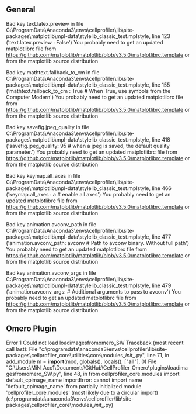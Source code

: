 ## General
Bad key text.latex.preview in file C:\ProgramData\Anaconda3\envs\cellprofiler\lib\site-packages\matplotlib\mpl-data\stylelib\_classic_test.mplstyle, line 123 ('text.latex.preview : False')
You probably need to get an updated matplotlibrc file from
https://github.com/matplotlib/matplotlib/blob/v3.5.0/matplotlibrc.template
or from the matplotlib source distribution

Bad key mathtext.fallback_to_cm in file C:\ProgramData\Anaconda3\envs\cellprofiler\lib\site-packages\matplotlib\mpl-data\stylelib\_classic_test.mplstyle, line 155 ('mathtext.fallback_to_cm : True  # When True, use symbols from the Computer Modern')
You probably need to get an updated matplotlibrc file from
https://github.com/matplotlib/matplotlib/blob/v3.5.0/matplotlibrc.template
or from the matplotlib source distribution

Bad key savefig.jpeg_quality in file C:\ProgramData\Anaconda3\envs\cellprofiler\lib\site-packages\matplotlib\mpl-data\stylelib\_classic_test.mplstyle, line 418 ('savefig.jpeg_quality: 95       # when a jpeg is saved, the default quality parameter.')
You probably need to get an updated matplotlibrc file from
https://github.com/matplotlib/matplotlib/blob/v3.5.0/matplotlibrc.template
or from the matplotlib source distribution

Bad key keymap.all_axes in file C:\ProgramData\Anaconda3\envs\cellprofiler\lib\site-packages\matplotlib\mpl-data\stylelib\_classic_test.mplstyle, line 466 ('keymap.all_axes : a                 # enable all axes')
You probably need to get an updated matplotlibrc file from
https://github.com/matplotlib/matplotlib/blob/v3.5.0/matplotlibrc.template
or from the matplotlib source distribution

Bad key animation.avconv_path in file C:\ProgramData\Anaconda3\envs\cellprofiler\lib\site-packages\matplotlib\mpl-data\stylelib\_classic_test.mplstyle, line 477 ('animation.avconv_path: avconv     # Path to avconv binary. Without full path')
You probably need to get an updated matplotlibrc file from
https://github.com/matplotlib/matplotlib/blob/v3.5.0/matplotlibrc.template
or from the matplotlib source distribution

Bad key animation.avconv_args in file C:\ProgramData\Anaconda3\envs\cellprofiler\lib\site-packages\matplotlib\mpl-data\stylelib\_classic_test.mplstyle, line 479 ('animation.avconv_args:            # Additional arguments to pass to avconv')
You probably need to get an updated matplotlibrc file from
https://github.com/matplotlib/matplotlib/blob/v3.5.0/matplotlibrc.template
or from the matplotlib source distribution


## Omero Plugin

Error 1
Could not load loadimagesfromomero_SW
Traceback (most recent call last):
  File "c:\programdata\anaconda3\envs\cellprofiler\lib\site-packages\cellprofiler_core\utilities\core\modules\__init__.py", line 71, in add_module
    m = __import__(mod, globals(), locals(), ["__all__"], 0)
  File "C:\Users\MiN_Acc1\Documents\GitHub\CellProfiler_Omero\plugins\loadimagesfromomero_SW.py", line 48, in <module>
    from cellprofiler_core.modules import default_cpimage_name
ImportError: cannot import name 'default_cpimage_name' from partially initialized module 'cellprofiler_core.modules' (most likely due to a circular import) (c:\programdata\anaconda3\envs\cellprofiler\lib\site-packages\cellprofiler_core\modules\__init__.py)